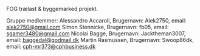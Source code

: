 FOG trælast & byggemarked projekt.

Gruppe medlemmer: Alessandro Accaroli, Brugernavn: Alek2750, email: alek2750@gmail.com Simon Stennicke, Brugernavn: fb05, email: sgamer3480@gmail.com Nicolai Bagge, Brugernavn: Jacktheman3007, email: baggedal@godmail.dk Martin Rasmussen, Brugernavn: Swoop86dk, email: cph-mr373@cphbusiness.dk
